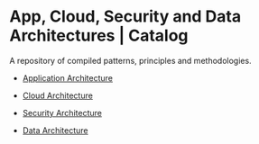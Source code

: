 # App, Cloud, Security and Data Architectures | Catalog

A repository of compiled patterns, principles and methodologies.

* [Application Architecture](./application/README.md)

* [Cloud Architecture](./cloud/README.md)

* [Security Architecture](./security/README.md)

* [Data Architecture](./data/README.md)
